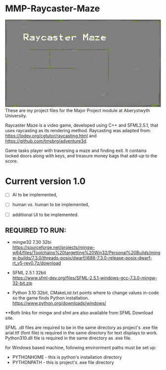 # MMP-Raycaster-Maze
![Raycaster Maze](clion_project/resources/textures/title_card.png)
These are my project files for the Major Project module at Aberystwyth University.

Raycaster Maze is a video game, developed using C++ and SFML2.5.1, that uses raycasting as its rendering method. Raycasting was adapted from: https://lodev.org/cgtutor/raycasting.html
and
https://github.com/tmsbrg/adventure3d.

Game tasks player with traversing a maze and finding exit. It contains locked doors along with keys, and treasure money bags that add-up to the score.

Current version 1.0
==

- [ ] AI to be implemented,
- [ ] human vs. human to be implemented,
- [ ] additional UI to be implemented.



## REQUIRED TO RUN:
- mingw32 7.30 32bi\
https://sourceforge.net/projects/mingw-w64/files/Toolchains%20targetting%20Win32/Personal%20Builds/mingw-builds/7.3.0/threads-posix/dwarf/i686-7.3.0-release-posix-dwarf-rt_v5-rev0.7z/download

- SFML 2.5.1 32bit\
https://www.sfml-dev.org/files/SFML-2.5.1-windows-gcc-7.3.0-mingw-32-bit.zip

- Python 3.10 32bit, CMakeList.txt points where to change values in-code so the game finds Python installation.
https://www.python.org/downloads/windows/

**Both links for mingw and sfml are also available from SFML Download site.

SFML .dll files are required to be in the same directory as project's .exe file
arial.ttf (font file) is required in the same directory for text displays to work.
Python310.dll file is required in the same directory as .exe file.

for Windows based machine, following environment paths must be set up:
- PYTHONHOME - this is python's installation directory
- PYTHONPATH - this is project's .exe file directory

